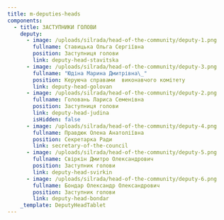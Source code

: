 ```yaml
---
title: m-deputies-heads
components:
  - title: ЗАСТУПНИКИ ГОЛОВИ
    deputy:
      - image: /uploads/silrada/head-of-the-community/deputy-1.png
        fullname: Ставицька Ольга Сергіївна
        position: Заступниця голови
        link: deputy-head-stavitska
      - image: /uploads/silrada/head-of-the-community/deputy-3.png
        fullname: "Юдіна Марина Дмитрівна\_"
        position: Керуюча справами  виконавчого комітету
        link: deputy-head-golovan
      - image: /uploads/silrada/head-of-the-community/deputy-2.png
        fullname: Головань Лариса Семенівна
        position: Заступниця голови
        link: deputy-head-judina
        isHidden: false
      - image: /uploads/silrada/head-of-the-community/deputy-4.png
        fullname: Правдюк Олена Анатоліївна
        position: Секретарка Ради
        link: secretary-of-the-council
      - image: /uploads/silrada/head-of-the-community/deputy-5.png
        fullname: Свіркін Дмитро Олександрович
        position: Заступник голови
        link: deputy-head-svirkin
      - image: /uploads/silrada/head-of-the-community/deputy-6.png
        fullname: Бондар Олександр Олександрович
        position: Заступник голови
        link: deputy-head-bondar
    _template: DeputyHeadTablet
---
```


